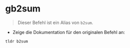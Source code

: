 # gb2sum

> Dieser Befehl ist ein Alias von `b2sum`.

- Zeige die Dokumentation für den originalen Befehl an:

`tldr b2sum`
